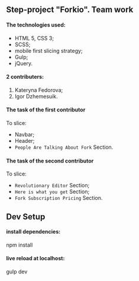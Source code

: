 ## Step-project "Forkio". Team work

#### The technologies used:
- HTML 5, CSS 3;
- SCSS;
- mobile first slicing strategy;
- Gulp;
- jQuery.

#### 2 contributers:
1. Kateryna Fedorova;
2. Igor Dzhemesuik.

#### The task of the first contributor
To slice:
- Navbar;
- Header;
- `People Are Talking About Fork` Section.

#### The task of the second contributor
To slice: 
- `Revolutionary Editor` Section;
- `Here is what you get` Section;
- `Fork Subscription Pricing` Section. 


## Dev Setup
#### install dependencies:
npm install
#### live reload at localhost:
gulp dev